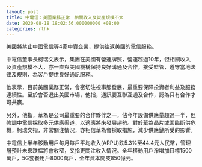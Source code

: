 ```yaml
---
layout: post
title: 中電信：美國業務正常　相關收入及資產規模不大
date: 2020-08-18 18:02:56.000000000 +08:00
categories: rthk
---
```


美國將禁止中國電信等4家中資企業，提供往返美國的電信服務。

中電信董事長柯瑞文表示，集團在美國有營運牌照，營運超過10年，但相關收入及資產規模不大，亦一直與美國機構保持良好溝通及合作，接受監管，遵守當地法律及規則，為客戶提供良好通訊服務。

他表示，目前美國業務正常，會密切注視事態發展，最重要保障投資者利益及服務連續性。至於會否退出美國市場，他指，通訊要互聯互通及合作，認為只有合作才可共贏。 

另外，他指，華為是公司最重要的合作夥伴之一，佔今年設備供應量超過一半，但強調中電信採取多元供應渠道，以適應將來發展趨勢。對於華為晶片或面臨斷供危機，柯瑞文指，非常關注情況，亦相信華為會採取措施，減少供應鏈所受的影響。

中電信上半年移動用戶每月每戶平均收入(ARPU)跌5.3%至44.4元人民幣，管理層預計未來跌幅將會收窄，又指更關注收入情況。全年移動用戶淨增加目標1500萬戶，5G套餐用戶8000萬戶，全年資本開支850億元。
